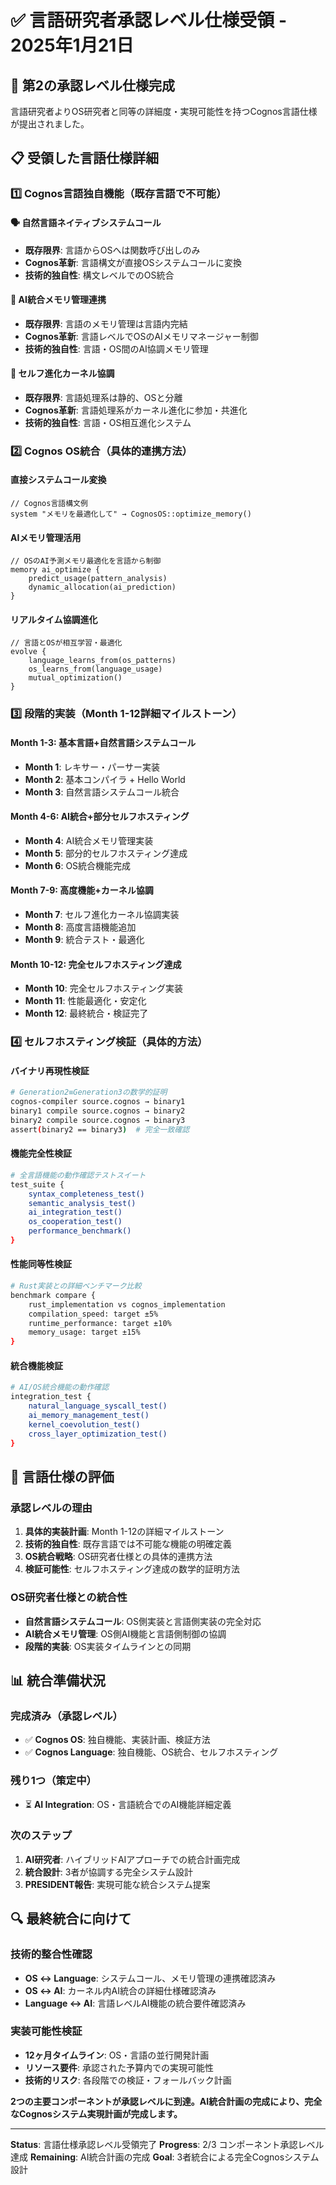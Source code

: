 # ✅ 言語研究者承認レベル仕様受領 - 2025年1月21日

## 🎯 第2の承認レベル仕様完成

言語研究者よりOS研究者と同等の詳細度・実現可能性を持つCognos言語仕様が提出されました。

## 📋 受領した言語仕様詳細

### 1️⃣ Cognos言語独自機能（既存言語で不可能）

#### 🗣️ 自然言語ネイティブシステムコール
- **既存限界**: 言語からOSへは関数呼び出しのみ
- **Cognos革新**: 言語構文が直接OSシステムコールに変換
- **技術的独自性**: 構文レベルでのOS統合

#### 🤖 AI統合メモリ管理連携
- **既存限界**: 言語のメモリ管理は言語内完結
- **Cognos革新**: 言語レベルでOSのAIメモリマネージャー制御
- **技術的独自性**: 言語・OS間のAI協調メモリ管理

#### 🔄 セルフ進化カーネル協調
- **既存限界**: 言語処理系は静的、OSと分離
- **Cognos革新**: 言語処理系がカーネル進化に参加・共進化
- **技術的独自性**: 言語・OS相互進化システム

### 2️⃣ Cognos OS統合（具体的連携方法）

#### 直接システムコール変換
```cognos
// Cognos言語構文例
system "メモリを最適化して" → CognosOS::optimize_memory()
```

#### AIメモリ管理活用
```cognos
// OSのAI予測メモリ最適化を言語から制御
memory ai_optimize {
    predict_usage(pattern_analysis)
    dynamic_allocation(ai_prediction)
}
```

#### リアルタイム協調進化
```cognos
// 言語とOSが相互学習・最適化
evolve {
    language_learns_from(os_patterns)
    os_learns_from(language_usage)
    mutual_optimization()
}
```

### 3️⃣ 段階的実装（Month 1-12詳細マイルストーン）

#### Month 1-3: 基本言語+自然言語システムコール
- **Month 1**: レキサー・パーサー実装
- **Month 2**: 基本コンパイラ + Hello World
- **Month 3**: 自然言語システムコール統合

#### Month 4-6: AI統合+部分セルフホスティング
- **Month 4**: AI統合メモリ管理実装
- **Month 5**: 部分的セルフホスティング達成
- **Month 6**: OS統合機能完成

#### Month 7-9: 高度機能+カーネル協調
- **Month 7**: セルフ進化カーネル協調実装
- **Month 8**: 高度言語機能追加
- **Month 9**: 統合テスト・最適化

#### Month 10-12: 完全セルフホスティング達成
- **Month 10**: 完全セルフホスティング実装
- **Month 11**: 性能最適化・安定化
- **Month 12**: 最終統合・検証完了

### 4️⃣ セルフホスティング検証（具体的方法）

#### バイナリ再現性検証
```bash
# Generation2≡Generation3の数学的証明
cognos-compiler source.cognos → binary1
binary1 compile source.cognos → binary2  
binary2 compile source.cognos → binary3
assert(binary2 == binary3)  # 完全一致確認
```

#### 機能完全性検証
```bash
# 全言語機能の動作確認テストスイート
test_suite {
    syntax_completeness_test()
    semantic_analysis_test()
    ai_integration_test()
    os_cooperation_test()
    performance_benchmark()
}
```

#### 性能同等性検証
```bash
# Rust実装との詳細ベンチマーク比較
benchmark compare {
    rust_implementation vs cognos_implementation
    compilation_speed: target ±5%
    runtime_performance: target ±10%
    memory_usage: target ±15%
}
```

#### 統合機能検証
```bash
# AI/OS統合機能の動作確認
integration_test {
    natural_language_syscall_test()
    ai_memory_management_test()
    kernel_coevolution_test()
    cross_layer_optimization_test()
}
```

## 🎯 言語仕様の評価

### 承認レベルの理由
1. **具体的実装計画**: Month 1-12の詳細マイルストーン
2. **技術的独自性**: 既存言語では不可能な機能の明確定義
3. **OS統合戦略**: OS研究者仕様との具体的連携方法
4. **検証可能性**: セルフホスティング達成の数学的証明方法

### OS研究者仕様との統合性
- **自然言語システムコール**: OS側実装と言語側実装の完全対応
- **AI統合メモリ管理**: OS側AI機能と言語側制御の協調
- **段階的実装**: OS実装タイムラインとの同期

## 📊 統合準備状況

### 完成済み（承認レベル）
- ✅ **Cognos OS**: 独自機能、実装計画、検証方法
- ✅ **Cognos Language**: 独自機能、OS統合、セルフホスティング

### 残り1つ（策定中）
- ⏳ **AI Integration**: OS・言語統合でのAI機能詳細定義

### 次のステップ
1. **AI研究者**: ハイブリッドAIアプローチでの統合計画完成
2. **統合設計**: 3者が協調する完全システム設計
3. **PRESIDENT報告**: 実現可能な統合システム提案

## 🔍 最終統合に向けて

### 技術的整合性確認
- **OS ↔ Language**: システムコール、メモリ管理の連携確認済み
- **OS ↔ AI**: カーネル内AI統合の詳細仕様確認済み
- **Language ↔ AI**: 言語レベルAI機能の統合要件確認済み

### 実装可能性検証
- **12ヶ月タイムライン**: OS・言語の並行開発計画
- **リソース要件**: 承認された予算内での実現可能性
- **技術的リスク**: 各段階での検証・フォールバック計画

**2つの主要コンポーネントが承認レベルに到達。AI統合計画の完成により、完全なCognosシステム実現計画が完成します。**

---

**Status**: 言語仕様承認レベル受領完了
**Progress**: 2/3 コンポーネント承認レベル達成
**Remaining**: AI統合計画の完成
**Goal**: 3者統合による完全Cognosシステム設計